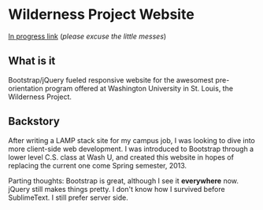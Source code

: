 Wilderness Project Website
==========================
[In progress link](tinyurl.com/tempwpurl) (*please excuse the little messes*)


What is it 
----------
Bootstrap/jQuery fueled responsive website for the awesomest pre-orientation program offered at Washington University in St. Louis, the Wilderness Project.

Backstory
---------
After writing a LAMP stack site for my campus job, I was looking to dive into more client-side web development. I was introduced to Bootstrap through a lower level C.S. class at Wash U, and created this website in hopes of replacing the current one come Spring semester, 2013. 

Parting thoughts: Bootstrap is great, although I see it <strong>everywhere</strong> now. jQuery still makes things pretty. I don't know how I survived before SublimeText. I still prefer server side.
